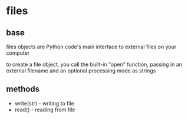 files
=====

base
----

files objects are Python code's main interface to external files 
on your computer

to create a file object, you call the built-in "open" function, 
passing in an external filename and an optional processing mode
as strings

methods
-------

- write(str) - writing to file
- read()     - reading from file
